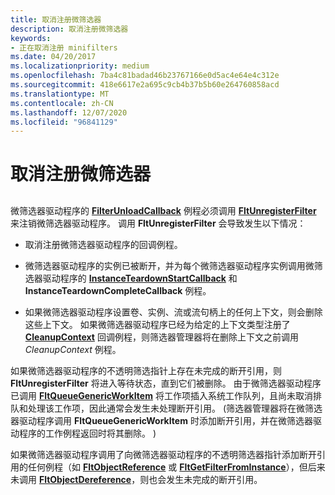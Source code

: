 ```yaml
---
title: 取消注册微筛选器
description: 取消注册微筛选器
keywords:
- 正在取消注册 minifilters
ms.date: 04/20/2017
ms.localizationpriority: medium
ms.openlocfilehash: 7ba4c81badad46b23767166e0d5ac4e64e4c312e
ms.sourcegitcommit: 418e6617e2a695c9cb4b37b5b60e264760858acd
ms.translationtype: MT
ms.contentlocale: zh-CN
ms.lasthandoff: 12/07/2020
ms.locfileid: "96841129"
---
```

# <a name="unregistering-the-minifilter"></a>取消注册微筛选器


## <span id="ddk_unregistering_the_minifilter_if"></span><span id="DDK_UNREGISTERING_THE_MINIFILTER_IF"></span>


微筛选器驱动程序的 [**FilterUnloadCallback**](/windows-hardware/drivers/ddi/fltkernel/nc-fltkernel-pflt_filter_unload_callback) 例程必须调用 [**FltUnregisterFilter**](/windows-hardware/drivers/ddi/fltkernel/nf-fltkernel-fltunregisterfilter) 来注销微筛选器驱动程序。 调用 **FltUnregisterFilter** 会导致发生以下情况：

-   取消注册微筛选器驱动程序的回调例程。

-   微筛选器驱动程序的实例已被断开，并为每个微筛选器驱动程序实例调用微筛选器驱动程序的 [**InstanceTeardownStartCallback**](/windows-hardware/drivers/ddi/fltkernel/nc-fltkernel-pflt_instance_teardown_callback) 和 **InstanceTeardownCompleteCallback** 例程。

-   如果微筛选器驱动程序设置卷、实例、流或流句柄上的任何上下文，则会删除这些上下文。 如果微筛选器驱动程序已经为给定的上下文类型注册了 [**CleanupContext**](/windows-hardware/drivers/ddi/fltkernel/nc-fltkernel-pflt_context_cleanup_callback) 回调例程，则筛选器管理器将在删除上下文之前调用 *CleanupContext* 例程。

如果微筛选器驱动程序的不透明筛选指针上存在未完成的断开引用，则 **FltUnregisterFilter** 将进入等待状态，直到它们被删除。 由于微筛选器驱动程序已调用 [**FltQueueGenericWorkItem**](/windows-hardware/drivers/ddi/fltkernel/nf-fltkernel-fltqueuegenericworkitem) 将工作项插入系统工作队列，且尚未取消排队和处理该工作项，因此通常会发生未处理断开引用。  (筛选器管理器将在微筛选器驱动程序调用 **FltQueueGenericWorkItem** 时添加断开引用，并在微筛选器驱动程序的工作例程返回时将其删除。 ) 

如果微筛选器驱动程序调用了向微筛选器驱动程序的不透明筛选器指针添加断开引用的任何例程（如 [**FltObjectReference**](/windows-hardware/drivers/ddi/fltkernel/nf-fltkernel-fltobjectreference) 或 [**FltGetFilterFromInstance**](/windows-hardware/drivers/ddi/fltkernel/nf-fltkernel-fltgetfilterfrominstance)），但后来未调用 [**FltObjectDereference**](/windows-hardware/drivers/ddi/fltkernel/nf-fltkernel-fltobjectdereference)，则也会发生未完成的断开引用。

 

